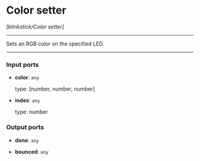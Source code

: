 # Color setter

_[blinkstick/Color setter]_

---

Sets an RGB color on the specified LED.  

---

### Input ports

* __color__: ` any `

    type: [number, number, number]


* __index__: ` any `

    type: number

### Output ports

* __done__: ` any `


* __bounced__: ` any `

